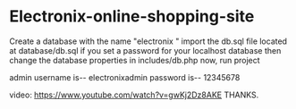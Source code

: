 # Electronix-online-shopping-site

Create a database with the name "electronix " 
import the db.sql file located at database/db.sql
if you set a password for your localhost database then change the database properties in includes/db.php
now, run project

admin username is-- electronixadmin
password is-- 12345678

video: https://www.youtube.com/watch?v=gwKj2Dz8AKE
THANKS.

